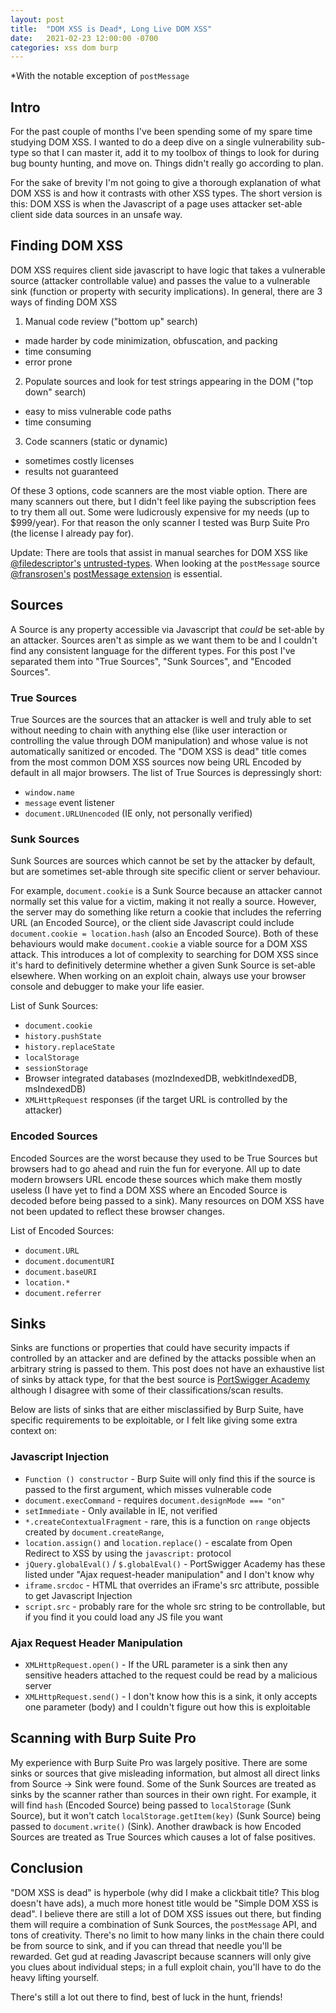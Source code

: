 ```yaml
---
layout: post
title:  "DOM XSS is Dead*, Long Live DOM XSS"
date:   2021-02-23 12:00:00 -0700
categories: xss dom burp
---
```


*With the notable exception of `postMessage`

## Intro

For the past couple of months I've been spending some of my spare time studying DOM XSS. I wanted to do a deep dive on a single vulnerability sub-type so that I can master it, add it to my toolbox of things to look for during bug bounty hunting, and move on. Things didn't really go according to plan.

For the sake of brevity I'm not going to give a thorough explanation of what DOM XSS is and how it contrasts with other XSS types. The short version is this: DOM XSS is when the Javascript of a page uses attacker set-able client side data sources in an unsafe way.

## Finding DOM XSS

DOM XSS requires client side javascript to have logic that takes a vulnerable source (attacker controllable value) and passes the value to a vulnerable sink (function or property with security implications). In general, there are 3 ways of finding DOM XSS
1. Manual code review ("bottom up" search)
  - made harder by code minimization, obfuscation, and packing
  - time consuming
  - error prone
2. Populate sources and look for test strings appearing in the DOM ("top down" search)
  - easy to miss vulnerable code paths
  - time consuming
3. Code scanners (static or dynamic)
  - sometimes costly licenses
  - results not guaranteed

Of these 3 options, code scanners are the most viable option. There are many scanners out there, but I didn't feel like paying the subscription fees to try them all out. Some were ludicrously expensive for my needs (up to $999/year). For that reason the only scanner I tested was Burp Suite Pro (the license I already pay for).

Update: There are tools that assist in manual searches for DOM XSS like [@filedescriptor's](https://twitter.com/filedescriptor) [untrusted-types](https://github.com/filedescriptor/untrusted-types). When looking at the `postMessage` source [@fransrosen's](https://twitter.com/fransrosen) [postMessage extension](https://github.com/fransr/postMessage-tracker) is essential.

## Sources

A Source is any property accessible via Javascript that *could* be set-able by an attacker. Sources aren't as simple as we want them to be and I couldn't find any consistent language for the different types. For this post I've separated them into "True Sources", "Sunk Sources", and "Encoded Sources".

### True Sources

True Sources are the sources that an attacker is well and truly able to set without needing to chain with anything else (like user interaction or controlling the value through DOM manipulation) and whose value is not automatically sanitized or encoded. The "DOM XSS is dead" title comes from the most common DOM XSS sources now being URL Encoded by default in all major browsers. The list of True Sources is depressingly short:

- `window.name`
- `message` event listener
- `document.URLUnencoded` (IE only, not personally verified)

### Sunk Sources

Sunk Sources are sources which cannot be set by the attacker by default, but are sometimes set-able through site specific client or server behaviour.

For example, `document.cookie` is a Sunk Source because an attacker cannot normally set this value for a victim, making it not really a source. However, the server may do something like return a cookie that includes the referring URL (an Encoded Source), or the client side Javascript could include `document.cookie = location.hash` (also an Encoded Source). Both of these behaviours would make `document.cookie` a viable source for a DOM XSS attack. This introduces a lot of complexity to searching for DOM XSS since it's hard to definitively determine whether a given Sunk Source is set-able elsewhere. When working on an exploit chain, always use your browser console and debugger to make your life easier.

List of Sunk Sources:

- `document.cookie`
- `history.pushState`
- `history.replaceState`
- `localStorage`
- `sessionStorage`
- Browser integrated databases (mozIndexedDB, webkitIndexedDB, msIndexedDB)
- `XMLHttpRequest` responses (if the target URL is controlled by the attacker)

### Encoded Sources

Encoded Sources are the worst because they used to be True Sources but browsers had to go ahead and ruin the fun for everyone. All up to date modern browsers URL encode these sources which make them mostly useless (I have yet to find a DOM XSS where an Encoded Source is decoded before being passed to a sink). Many resources on DOM XSS have not been updated to reflect these browser changes.

List of Encoded Sources:

- `document.URL`
- `document.documentURI`
- `document.baseURI`
- `location.*`
- `document.referrer`

## Sinks

Sinks are functions or properties that could have security impacts if controlled by an attacker and are defined by the attacks possible when an arbitrary string is passed to them. This post does not have an exhaustive list of sinks by attack type, for that the best source is [PortSwigger Academy](https://portswigger.net/web-security/dom-based) although I disagree with some of their classifications/scan results.

Below are lists of sinks that are either misclassified by Burp Suite, have specific requirements to be exploitable, or I felt like giving some extra context on:

### Javascript Injection

- `Function () constructor` - Burp Suite will only find this if the source is passed to the first argument, which misses vulnerable code
- `document.execCommand` - requires `document.designMode === "on"`
- `setImmediate` - Only available in IE, not verified
- `*.createContextualFragment` - rare, this is a function on `range` objects created by `document.createRange`,
- `location.assign()` and `location.replace()` - escalate from Open Redirect to XSS by using the `javascript:` protocol
- `jQuery.globalEval()` / `$.globalEval()` - PortSwigger Academy has these listed under "Ajax request-header manipulation" and I don't know why
- `iframe.srcdoc` - HTML that overrides an iFrame's src attribute, possible to get Javascript Injection
- `script.src` - probably rare for the whole src string to be controllable, but if you find it you could load any JS file you want

### Ajax Request Header Manipulation

- `XMLHttpRequest.open()` - If the URL parameter is a sink then any sensitive headers attached to the request could be read by a malicious server
- `XMLHttpRequest.send()` - I don't know how this is a sink, it only accepts one parameter (body) and I couldn't figure out how this is exploitable

## Scanning with Burp Suite Pro

My experience with Burp Suite Pro was largely positive. There are some sinks or sources that give misleading information, but almost all direct links from Source -> Sink were found. Some of the Sunk Sources are treated as sinks by the scanner rather than sources in their own right. For example, it will find `hash` (Encoded Source) being passed to `localStorage` (Sunk Source), but it won't catch `localStorage.getItem(key)` (Sunk Source) being passed to `document.write()` (Sink). Another drawback is how Encoded Sources are treated as True Sources which causes a lot of false positives.

## Conclusion

"DOM XSS is dead" is hyperbole (why did I make a clickbait title? This blog doesn't have ads), a much more honest title would be "Simple DOM XSS is dead". I believe there are still a lot of DOM XSS issues out there, but finding them will require a combination of Sunk Sources, the `postMessage` API, and tons of creativity. There's no limit to how many links in the chain there could be from source to sink, and if you can thread that needle you'll be rewarded. Get gud at reading Javascript because scanners will only give you clues about individual steps; in a full exploit chain, you'll have to do the heavy lifting yourself.

There's still a lot out there to find, best of luck in the hunt, friends!
